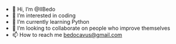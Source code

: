- 👋 Hi, I’m @IIBedo
- 👀 I’m interested in coding
- 🌱 I’m currently learning Python
- 💞️ I’m looking to collaborate on people who improve themselves
- 📫 How to reach me bedocavus@gmail.com

<!---
IIBedo/IIBedo is a ✨ special ✨ repository because its `README.md` (this file) appears on your GitHub profile.
You can click the Preview link to take a look at your changes.
--->
